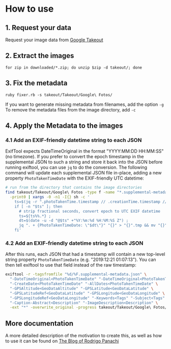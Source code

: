 # How to use

## 1. Request your data 
Request your image data from [Google Takeout](https://takeout.google.com/)

## 2. Extract the images
```
for zip in downloaded/*.zip; do unzip $zip -d takeout/; done
```

## 3. Fix the metadata

```
ruby fixer.rb -s takeout/Takeout/Google\ Fotos/
```
If you want to generate missing metadata from filenames, add the option `-g`
To remove the metadata files from the image directory, add `-c`

## 4. Apply the Metadata to the images

### 4.1 Add an EXIF-friendly datetime string to each JSON

ExifTool expects DateTimeOriginal in the format "YYYY:MM:DD HH:MM:SS" (no
timezone). If you prefer to convert the epoch timestamp in the supplemental
JSON to such a string and store it back into the JSON before running exiftool,
you can use `jq` to do the conversion. The following command will update each
supplemental JSON file in-place, adding a new property `PhotoTakenTimeDate` with
the EXIF-friendly UTC datetime:

```bash
# run from the directory that contains the image directories
find takeout/Takeout/Google\ Fotos -type f -name "*.supplemental-metadata.json" \
  -print0 | xargs -0 -n1 -I{} sh -c '
    ts=$(jq -r ".photoTakenTime.timestamp // .creationTime.timestamp // empty" "{}") ;
    if [ -n "$ts" ]; then
      # strip fractional seconds, convert epoch to UTC EXIF datetime
      ts=${ts%%.*} ;
      dt=$(date -u -d "@$ts" +"%Y:%m:%d %H:%M:%S Z") ;
      jq ". + {PhotoTakenTimeDate: \"$dt\"}" "{}" > "{}".tmp && mv "{}".tmp "{}" ;
    fi'
```

### 4.2 Add an EXIF-friendly datetime string to each JSON
After this runs, each JSON that had a timestamp will contain a new top-level
string property `PhotoTakenTimeDate` (e.g. "2019:12:21 01:07:13"). You can
then tell exiftool to use that field instead of the raw timestamp:

```bash
exiftool -r -tagsfromfile "%d/%F.supplemental-metadata.json" \
  "-DateTimeOriginal<PhotoTakenTimeDate" "-DateTimeOriginal<PhotoTakenTimeDate" \
  "-CreateDate<PhotoTakenTimeDate" "-AllDates<PhotoTakenTimeDate" \
  "-GPSAltitude<GeoDataAltitude" "-GPSLatitude<GeoDataLatitude" \
  "-GPSLatitudeRef<GeoDataLatitude" "-GPSLongitude<GeoDataLongitude" \
  "-GPSLongitudeRef<GeoDataLongitude" "-Keywords<Tags" "-Subject<Tags" \
  "-Caption-Abstract<Description" "-ImageDescription<Description" \
  -ext "*" -overwrite_original -progress takeout/Takeout/Google\ Fotos/
```

## More documentation
A more detailed description of the motivation to create this, as well as how to use it can be found on [The Blog of Rodrigo Panachi](https://blog.rpanachi.com/how-to-takeout-from-google-photos-and-fix-metadata-exif-info)